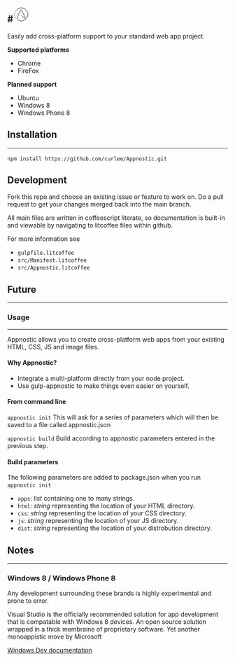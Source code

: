 #![Appnostic](src/logo.png)
-----

Easily add cross-platform support to your standard web app project.

**Supported platforms**
  - Chrome
  - FireFox

**Planned support**
  - Ubuntu
  - Windows 8
  - Windows Phone 8

## Installation
-----

`npm install https://github.com/curlee/Appnostic.git`

## Development

Fork this repo and choose an existing issue or feature to work on. Do a
pull request to get your changes merged back into the main branch.

All main files are written in coffeescript literate, so documentation is
built-in and viewable by navigating to litcoffee files within github.

For more information see
  - `gulpfile.litcoffee`
  - `src/Manifest.litcoffee`
  - `src/Appnostic.litcoffee`

## Future
-----

### Usage
-----

Appnostic allows you to create cross-platform web apps from your existing
HTML, CSS, JS and image files.

#### Why Appnostic?

  - Integrate a multi-platform directly from your node project.
  - Use gulp-appnostic to make things even easier on yourself.

#### From command line

`appnostic init` This will ask for a series of parameters which will then be
saved to a file called appnostic.json

`appnostic build` Build according to appnostic parameters entered in the
previous step.

#### Build parameters

The following parameters are added to package.json when you run `appnostic init`

  - `apps`: *list* containing one to many strings. 
  - `html`: *string* representing the location of your HTML directory.
  - `css`: *string* representing the location of your CSS directory.
  - `js`: *string* representing the location of your JS directory.
  - `dist`: *string* representing the location of your distrobution directory.

## Notes
-----

### Windows 8 / Windows Phone 8

Any development surrounding these brands is highly experimental and prone to
error.

Visual Studio is the officially recommended solution for app development that is
compatable with Windows 8 devices. An open source solution wrapped in a thick
membraine of proprietary software. Yet another monoappistic move by Microsoft

[Windows Dev documentation](http://dev.windows.com/en-us/)